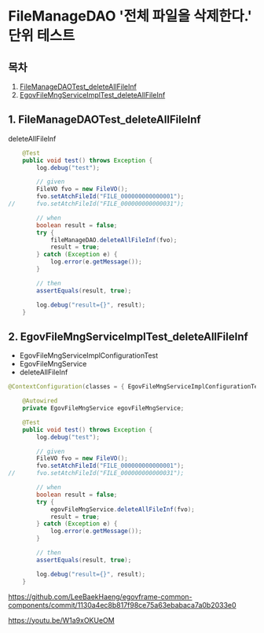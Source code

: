 # FileManageDAO '전체 파일을 삭제한다.' 단위 테스트

## 목차

1. [FileManageDAOTest_deleteAllFileInf](#1-filemanagedaotest_deleteallfileinf)
2. [EgovFileMngServiceImplTest_deleteAllFileInf](#2-egovfilemngserviceimpltest_deleteallfileinf)

## 1. FileManageDAOTest_deleteAllFileInf

deleteAllFileInf

```java
	@Test
	public void test() throws Exception {
		log.debug("test");

		// given
		FileVO fvo = new FileVO();
		fvo.setAtchFileId("FILE_000000000000001");
//		fvo.setAtchFileId("FILE_000000000000031");

		// when
		boolean result = false;
		try {
			fileManageDAO.deleteAllFileInf(fvo);
			result = true;
		} catch (Exception e) {
			log.error(e.getMessage());
		}

		// then
		assertEquals(result, true);

		log.debug("result={}", result);
	}
```

## 2. EgovFileMngServiceImplTest_deleteAllFileInf

- EgovFileMngServiceImplConfigurationTest
- EgovFileMngService
- deleteAllFileInf

```java
@ContextConfiguration(classes = { EgovFileMngServiceImplConfigurationTest.class })

	@Autowired
	private EgovFileMngService egovFileMngService;

	@Test
	public void test() throws Exception {
		log.debug("test");

		// given
		FileVO fvo = new FileVO();
		fvo.setAtchFileId("FILE_000000000000001");
//		fvo.setAtchFileId("FILE_000000000000031");

		// when
		boolean result = false;
		try {
			egovFileMngService.deleteAllFileInf(fvo);
			result = true;
		} catch (Exception e) {
			log.error(e.getMessage());
		}

		// then
		assertEquals(result, true);

		log.debug("result={}", result);
	}
```

<https://github.com/LeeBaekHaeng/egovframe-common-components/commit/1130a4ec8b817f98ce75a63ebabaca7a0b2033e0>

<https://youtu.be/W1a9xOKUeOM>
